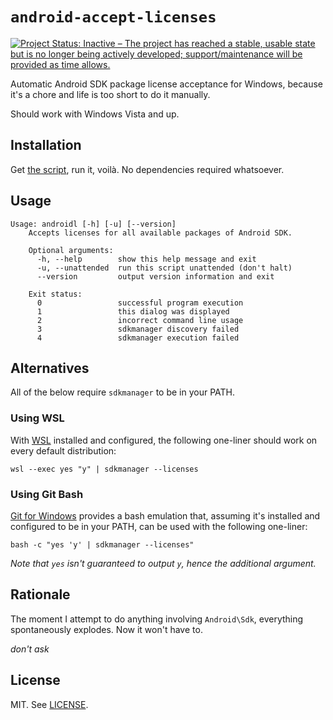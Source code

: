 # ``android-accept-licenses``

[![Project Status: Inactive – The project has reached a stable, usable state but is no longer being actively developed; support/maintenance will be provided as time allows.](https://www.repostatus.org/badges/latest/inactive.svg)](https://www.repostatus.org/#inactive)

Automatic Android SDK package license acceptance for Windows, because it's
a chore and life is too short to do it manually.

Should work with Windows Vista and up.

## Installation

Get [the script](./src/androidl.cmd), run it, voilà. No dependencies required
whatsoever.

## Usage

```
Usage: androidl [-h] [-u] [--version]
    Accepts licenses for all available packages of Android SDK.

    Optional arguments:
      -h, --help        show this help message and exit
      -u, --unattended  run this script unattended (don't halt)
      --version         output version information and exit

    Exit status:
      0                 successful program execution
      1                 this dialog was displayed
      2                 incorrect command line usage
      3                 sdkmanager discovery failed
      4                 sdkmanager execution failed
```

## Alternatives

All of the below require `sdkmanager` to be in your PATH.

### Using WSL

With [WSL][1] installed and configured, the following one-liner should work on
every default distribution:

```batchfile
wsl --exec yes "y" | sdkmanager --licenses
```

### Using Git Bash

[Git for Windows][2] provides a bash emulation that, assuming it's installed
and configured to be in your PATH, can be used with the following one-liner:

```batchfile
bash -c "yes 'y' | sdkmanager --licenses"
```

*Note that `yes` isn't guaranteed to output `y`, hence the additional argument.*

## Rationale

The moment I attempt to do anything involving `Android\Sdk`, everything
spontaneously explodes. Now it won't have to.

*don't ask*

## License

MIT. See [LICENSE](./LICENSE).

[1]: https://docs.microsoft.com/en-us/windows/wsl/about
[2]: https://gitforwindows.org/
